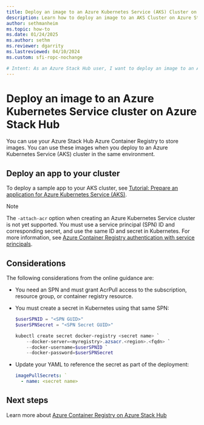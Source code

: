 ```yaml
---
title: Deploy an image to an Azure Kubernetes Service (AKS) Cluster on Azure Stack Hub 
description: Learn how to deploy an image to an AKS Cluster on Azure Stack Hub.
author: sethmanheim
ms.topic: how-to
ms.date: 01/24/2025
ms.author: sethm
ms.reviewer: dgarrity
ms.lastreviewed: 04/10/2024
ms.custom: sfi-ropc-nochange

# Intent: As an Azure Stack Hub user, I want to deploy an image to an AKS cluster on Azure Stack Hub so that I can run my containerized applications.
---
```


# Deploy an image to an Azure Kubernetes Service cluster on Azure Stack Hub

You can use your Azure Stack Hub Azure Container Registry to store images. You can use these images when you deploy to an Azure Kubernetes Service (AKS) cluster in the same environment.

## Deploy an app to your cluster

To deploy a sample app to your AKS cluster, see [Tutorial: Prepare an application for Azure Kubernetes Service (AKS)](/azure/aks/tutorial-kubernetes-prepare-app).

> [!NOTE]  
> The `-attach-acr` option when creating an Azure Kubernetes Service cluster is not yet supported.
> You must use a service principal (SPN) ID and corresponding secret, and use the same ID and secret in Kubernetes. For more information, see
> [Azure Container Registry authentication with service principals](/azure/container-registry/container-registry-auth-service-principal).

## Considerations

The following considerations from the online guidance are:

- You need an SPN and must grant AcrPull access to the subscription, resource group, or container registry resource.
- You must create a secret in Kubernetes using that same SPN:

   ```powershell  
   $userSPNID = "<SPN GUID>"
   $userSPNSecret = "<SPN Secret GUID>"

   kubectl create secret docker-registry <secret name> `
       --docker-server=<myregistry>.azsacr.<region>.<fqdn> `
       --docker-username=$userSPNID `
       --docker-password=$userSPNSecret
   ```

- Update your YAML to reference the secret as part of the deployment:

   ```YAML  
   imagePullSecrets: `
     - name: <secret name>
   ```

## Next steps

Learn more about [Azure Container Registry on Azure Stack Hub](container-registry-overview.md)

